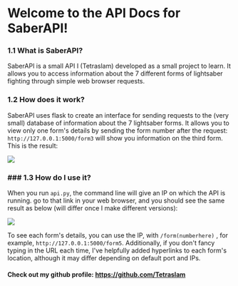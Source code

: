 # Welcome to the API Docs for SaberAPI!

### 1.1 What is SaberAPI?

SaberAPI is a small API I (Tetraslam) developed as a small project to learn. It allows you to access information about the 7 different forms of lightsaber fighting through simple web browser requests.

### 1.2 How does it work?

SaberAPI uses flask to create an interface for sending requests to the (very small) database of information about the 7 lightsaber forms. It allows you to view only one form's details by sending the form number after the request: `http://127.0.0.1:5000/form3` will show you information on the third form. This is the result:

![](https://i.imgur.com/nQdZwKi.png)

### ### 1.3 How do I use it?

When you run `api.py`, the command line will give an IP on which the API is running. go to that link in your web browser, and you should see the same result as below (will differ once I make different versions):

![](https://i.imgur.com/LKjZg6B.png)

To see each form's details, you can use the IP, with `/form(numberhere)` , for example, `http://127.0.0.1:5000/form5`. Additionally, if you don't fancy typing in the URL each time, I've helpfully added hyperlinks to each form's location, although it may differ depending on default port and IPs.



#### Check out my github profile: https://github.com/Tetraslam

